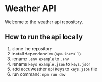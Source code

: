 # Weather API
Welcome to the weather api repository.

## How to run the api locally
1. clone the repository
2. install dependencies (`npm install`)
3. rename `.env.example` to `.env`
4. rename `keys.example.json` to `keys.json`
5. add accuweather api keys to `keys.json` file
6. run command: `npm run dev`
